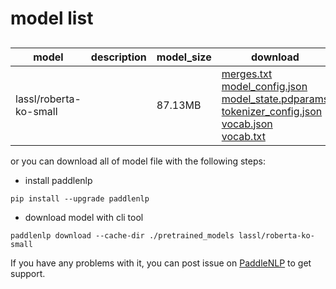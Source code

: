 #  model list

##  

| model  | description | model_size  | download         |
| --- | --- | --- | --- |
|lassl/roberta-ko-small|  | 87.13MB | [merges.txt](https://bj.bcebos.com/paddlenlp/models/community/lassl/roberta-ko-small/merges.txt)<br>[model_config.json](https://bj.bcebos.com/paddlenlp/models/community/lassl/roberta-ko-small/model_config.json)<br>[model_state.pdparams](https://bj.bcebos.com/paddlenlp/models/community/lassl/roberta-ko-small/model_state.pdparams)<br>[tokenizer_config.json](https://bj.bcebos.com/paddlenlp/models/community/lassl/roberta-ko-small/tokenizer_config.json)<br>[vocab.json](https://bj.bcebos.com/paddlenlp/models/community/lassl/roberta-ko-small/vocab.json)<br>[vocab.txt](https://bj.bcebos.com/paddlenlp/models/community/lassl/roberta-ko-small/vocab.txt) |

or you can download all of model file with the following steps:

* install paddlenlp

```shell
pip install --upgrade paddlenlp
```

* download model with cli tool

```shell
paddlenlp download --cache-dir ./pretrained_models lassl/roberta-ko-small
```

If you have any problems with it, you can post issue on [PaddleNLP](https://github.com/PaddlePaddle/PaddleNLP) to get support.
